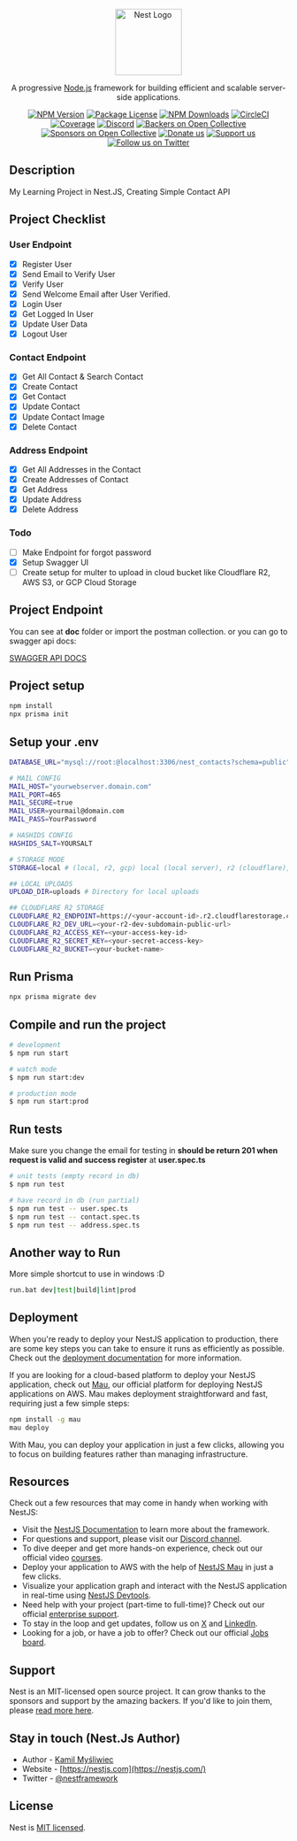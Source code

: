<p align="center">
  <a href="http://nestjs.com/" target="blank"><img src="https://nestjs.com/img/logo-small.svg" width="120" alt="Nest Logo" /></a>
</p>

  <p align="center">A progressive <a href="http://nodejs.org" target="_blank">Node.js</a> framework for building efficient and scalable server-side applications.</p>
    <p align="center">
<a href="https://www.npmjs.com/~nestjscore" target="_blank"><img src="https://img.shields.io/npm/v/@nestjs/core.svg" alt="NPM Version" /></a>
<a href="https://www.npmjs.com/~nestjscore" target="_blank"><img src="https://img.shields.io/npm/l/@nestjs/core.svg" alt="Package License" /></a>
<a href="https://www.npmjs.com/~nestjscore" target="_blank"><img src="https://img.shields.io/npm/dm/@nestjs/common.svg" alt="NPM Downloads" /></a>
<a href="https://circleci.com/gh/nestjs/nest" target="_blank"><img src="https://img.shields.io/circleci/build/github/nestjs/nest/master" alt="CircleCI" /></a>
<a href="https://coveralls.io/github/nestjs/nest?branch=master" target="_blank"><img src="https://coveralls.io/repos/github/nestjs/nest/badge.svg?branch=master#9" alt="Coverage" /></a>
<a href="https://discord.gg/G7Qnnhy" target="_blank"><img src="https://img.shields.io/badge/discord-online-brightgreen.svg" alt="Discord"/></a>
<a href="https://opencollective.com/nest#backer" target="_blank"><img src="https://opencollective.com/nest/backers/badge.svg" alt="Backers on Open Collective" /></a>
<a href="https://opencollective.com/nest#sponsor" target="_blank"><img src="https://opencollective.com/nest/sponsors/badge.svg" alt="Sponsors on Open Collective" /></a>
  <a href="https://paypal.me/kamilmysliwiec" target="_blank"><img src="https://img.shields.io/badge/Donate-PayPal-ff3f59.svg" alt="Donate us"/></a>
    <a href="https://opencollective.com/nest#sponsor"  target="_blank"><img src="https://img.shields.io/badge/Support%20us-Open%20Collective-41B883.svg" alt="Support us"></a>
  <a href="https://twitter.com/nestframework" target="_blank"><img src="https://img.shields.io/twitter/follow/nestframework.svg?style=social&label=Follow" alt="Follow us on Twitter"></a>
</p>
  <!--[![Backers on Open Collective](https://opencollective.com/nest/backers/badge.svg)](https://opencollective.com/nest#backer)
  [![Sponsors on Open Collective](https://opencollective.com/nest/sponsors/badge.svg)](https://opencollective.com/nest#sponsor)-->

## Description

My Learning Project in Nest.JS, Creating Simple Contact API

## Project Checklist

### User Endpoint

- [x] Register User
- [x] Send Email to Verify User
- [x] Verify User
- [x] Send Welcome Email after User Verified.
- [x] Login User
- [x] Get Logged In User
- [x] Update User Data
- [x] Logout User

### Contact Endpoint

- [x] Get All Contact & Search Contact
- [x] Create Contact
- [x] Get Contact
- [x] Update Contact
- [x] Update Contact Image
- [x] Delete Contact

### Address Endpoint

- [x] Get All Addresses in the Contact
- [x] Create Addresses of Contact
- [x] Get Address
- [x] Update Address
- [x] Delete Address

### Todo

- [ ] Make Endpoint for forgot password
- [x] Setup Swagger UI
- [ ] Create setup for multer to upload in cloud bucket like Cloudflare R2, AWS S3, or GCP Cloud Storage

## Project Endpoint

You can see at **doc** folder or import the postman collection.
or you can go to swagger api docs:

[SWAGGER API DOCS](https://localhost:3000/api)

## Project setup

```bash
npm install
npx prisma init
```

## Setup your .env

```bash
DATABASE_URL="mysql://root:@localhost:3306/nest_contacts?schema=public"

# MAIL CONFIG
MAIL_HOST="yourwebserver.domain.com"
MAIL_PORT=465
MAIL_SECURE=true
MAIL_USER=yourmail@domain.com
MAIL_PASS=YourPassword

# HASHIDS CONFIG
HASHIDS_SALT=YOURSALT

# STORAGE MODE
STORAGE=local # (local, r2, gcp) local (local server), r2 (cloudflare), gcp(google cloud - soon)

## LOCAL UPLOADS
UPLOAD_DIR=uploads # Directory for local uploads

## CLOUDFLARE R2 STORAGE
CLOUDFLARE_R2_ENDPOINT=https://<your-account-id>.r2.cloudflarestorage.com
CLOUDFLARE_R2_DEV_URL=<your-r2-dev-subdomain-public-url>
CLOUDFLARE_R2_ACCESS_KEY=<your-access-key-id>
CLOUDFLARE_R2_SECRET_KEY=<your-secret-access-key>
CLOUDFLARE_R2_BUCKET=<your-bucket-name>
```

## Run Prisma

```bash
npx prisma migrate dev
```

## Compile and run the project

```bash
# development
$ npm run start

# watch mode
$ npm run start:dev

# production mode
$ npm run start:prod
```

## Run tests

Make sure you change the email for testing in **should be return 201 when request is valid and success register** at **user.spec.ts**

```bash
# unit tests (empty record in db)
$ npm run test

# have record in db (run partial)
$ npm run test -- user.spec.ts
$ npm run test -- contact.spec.ts
$ npm run test -- address.spec.ts
```

## Another way to Run

More simple shortcut to use in windows :D

```bash
run.bat dev|test|build|lint|prod
```

## Deployment

When you're ready to deploy your NestJS application to production, there are some key steps you can take to ensure it runs as efficiently as possible. Check out the [deployment documentation](https://docs.nestjs.com/deployment) for more information.

If you are looking for a cloud-based platform to deploy your NestJS application, check out [Mau](https://mau.nestjs.com), our official platform for deploying NestJS applications on AWS. Mau makes deployment straightforward and fast, requiring just a few simple steps:

```bash
npm install -g mau
mau deploy
```

With Mau, you can deploy your application in just a few clicks, allowing you to focus on building features rather than managing infrastructure.

## Resources

Check out a few resources that may come in handy when working with NestJS:

- Visit the [NestJS Documentation](https://docs.nestjs.com) to learn more about the framework.
- For questions and support, please visit our [Discord channel](https://discord.gg/G7Qnnhy).
- To dive deeper and get more hands-on experience, check out our official video [courses](https://courses.nestjs.com/).
- Deploy your application to AWS with the help of [NestJS Mau](https://mau.nestjs.com) in just a few clicks.
- Visualize your application graph and interact with the NestJS application in real-time using [NestJS Devtools](https://devtools.nestjs.com).
- Need help with your project (part-time to full-time)? Check out our official [enterprise support](https://enterprise.nestjs.com).
- To stay in the loop and get updates, follow us on [X](https://x.com/nestframework) and [LinkedIn](https://linkedin.com/company/nestjs).
- Looking for a job, or have a job to offer? Check out our official [Jobs board](https://jobs.nestjs.com).

## Support

Nest is an MIT-licensed open source project. It can grow thanks to the sponsors and support by the amazing backers. If you'd like to join them, please [read more here](https://docs.nestjs.com/support).

## Stay in touch (Nest.Js Author)

- Author - [Kamil Myśliwiec](https://twitter.com/kammysliwiec)
- Website - [https://nestjs.com](https://nestjs.com/)
- Twitter - [@nestframework](https://twitter.com/nestframework)

## License

Nest is [MIT licensed](https://github.com/nestjs/nest/blob/master/LICENSE).
